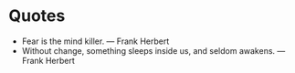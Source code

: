# Quotes

-   Fear is the mind killer. — Frank Herbert
-   Without change, something sleeps inside us, and seldom awakens. — Frank Herbert